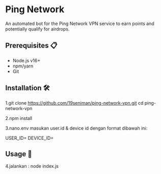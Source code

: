 # Ping Network 

An automated bot for the Ping Network VPN service to earn points and potentially qualify for airdrops.

## Prerequisites 📋

- Node.js v16+
- npm/yarn
- Git

## Installation 🛠️

1.git clone https://github.com/19seniman/ping-network-vpn.git
cd ping-network-vpn

2.npm install


3.nano.env
masukan user.id & device id dengan format dibawah ini:

USER_ID=
DEVICE_ID= 
## Usage 🚀

4.jalankan :
node index.js

